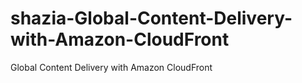 # shazia-Global-Content-Delivery-with-Amazon-CloudFront
Global Content Delivery with Amazon CloudFront
